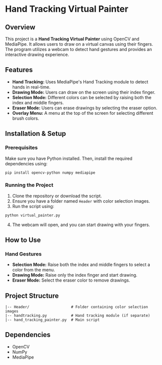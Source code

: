 # Hand Tracking Virtual Painter

## Overview
This project is a **Hand Tracking Virtual Painter** using OpenCV and MediaPipe. It allows users to draw on a virtual canvas using their fingers. The program utilizes a webcam to detect hand gestures and provides an interactive drawing experience.

## Features
- **Hand Tracking:** Uses MediaPipe's Hand Tracking module to detect hands in real-time.
- **Drawing Mode:** Users can draw on the screen using their index finger.
- **Selection Mode:** Different colors can be selected by raising both the index and middle fingers.
- **Eraser Mode:** Users can erase drawings by selecting the eraser option.
- **Overlay Menu:** A menu at the top of the screen for selecting different brush colors.

## Installation & Setup
### Prerequisites
Make sure you have Python installed. Then, install the required dependencies using:
```sh
pip install opencv-python numpy mediapipe
```

### Running the Project
1. Clone the repository or download the script.
2. Ensure you have a folder named `Header` with color selection images.
3. Run the script using:
```sh
python virtual_painter.py
```
4. The webcam will open, and you can start drawing with your fingers.

## How to Use
### Hand Gestures
- **Selection Mode:** Raise both the index and middle fingers to select a color from the menu.
- **Drawing Mode:** Raise only the index finger and start drawing.
- **Eraser Mode:** Select the eraser color to remove drawings.

## Project Structure
```plaintext
|-- Header/                   # Folder containing color selection images
|-- handtracking.py           # Hand tracking module (if separate)
|-- hand_tracking_painter.py  # Main script
```

## Dependencies
- OpenCV
- NumPy
- MediaPipe

